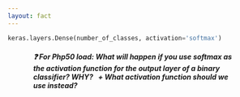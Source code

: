 ```yaml
---
layout: fact
---
```


<Congratz
  achievement="knowing your second activation function"
  message="Softmax"
  secondary="Also remember and UNDERSTAND the how and why."
  caveat="It's used only in the output layer, and only for multi-class classification."
/>

```py
keras.layers.Dense(number_of_classes, activation='softmax')
```

<h5 v-click class="mt-8 text-orange-500" style="width: 80%; margin-left: auto; margin-right: auto;">
  ❓ <span class="text-yellow-500 underline">For Php50 load:</span>
  What will happen if you use <i>softmax</i> as the activation function for the 
  output layer of a binary classifier? <b>WHY?</b> &nbsp; 
  <i>+ What activation function should we use instead?</i>
</h5>

<style>
  .shiki-container {
    margin-top: 32px;
    text-align: left;
    width: 60%;
    margin-left: auto;
    margin-right: auto;
  }
</style>
